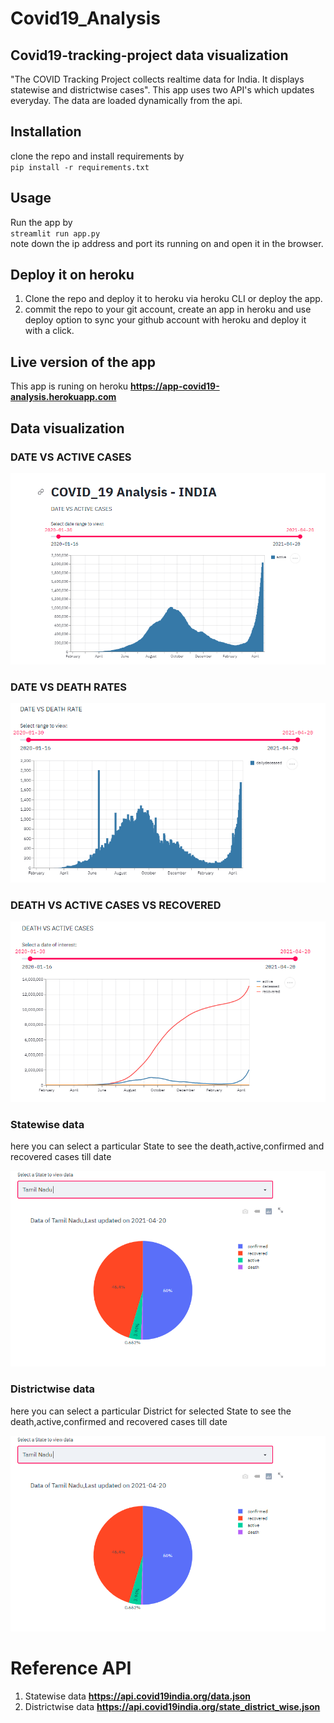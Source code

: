 # Covid19_Analysis
## Covid19-tracking-project data visualization
"The COVID Tracking Project collects realtime data for India. It displays statewise and districtwise cases".
This app uses two API's which updates everyday. The data are loaded dynamically from the api.

## Installation

clone the repo and install requirements by  
``pip install -r requirements.txt``

## Usage
Run the app by  
``streamlit run app.py``  
note down the ip address and port its running on and open it in the browser.

## Deploy it on heroku
1. Clone the repo and deploy it to heroku via heroku CLI or deploy the app.
2. commit the repo to your git account, create an app in heroku and use deploy option to sync your github account with heroku and deploy it with a click.

## Live version of the app
This app is runing on heroku **https://app-covid19-analysis.herokuapp.com**

## Data visualization

### DATE VS ACTIVE CASES

![covid-tracking](https://github.com/aravind-tronix/Covid19_Analysis/blob/main/images/Covid1900.PNG)

### DATE VS DEATH RATES

![covid-tracking](https://github.com/aravind-tronix/Covid19_Analysis/blob/main/images/Covid1901.PNG)

### DEATH VS ACTIVE CASES VS RECOVERED

![covid-tracking](https://github.com/aravind-tronix/Covid19_Analysis/blob/main/images/Covid1902.PNG)

### Statewise data
here you can select a particular State to see the death,active,confirmed and recovered cases till date

![covid-tracking](https://github.com/aravind-tronix/Covid19_Analysis/blob/main/images/Covid1903.PNG)

### Districtwise data
here you can select a particular District for selected State to see the death,active,confirmed and recovered cases till date

![covid-tracking](https://github.com/aravind-tronix/Covid19_Analysis/blob/main/images/Covid1903.PNG)

# Reference API
1. Statewise data **https://api.covid19india.org/data.json**
2. Districtwise data **https://api.covid19india.org/state_district_wise.json**

